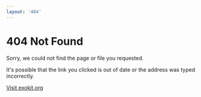 ```yaml
---
layout: '404'
---
```


# 404 Not Found

Sorry, we could not find the page or file you requested.

It's possible that the link you clicked is out of date or the address was typed incorrectly.

[Visit exokit.org](/)
